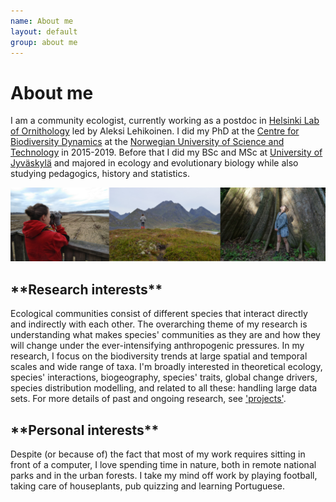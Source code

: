 ```yaml
---
name: About me
layout: default
group: about me
---
```


<h1 class="page-header text-center"> About me </h1>

I am a community ecologist, currently working as a postdoc in [Helsinki Lab of Ornithology](https://www.luomus.fi/fi/helsinki-lab-ornithology) led by Aleksi Lehikoinen. I did my PhD at the [Centre for Biodiversity Dynamics](https://www.ntnu.edu/cbd) at the [Norwegian University of Science and Technology](https://www.ntnu.edu/) in 2015-2019. Before that I did my BSc and MSc at [University of Jyväskylä](https://www.jyu.fi/en) and majored in ecology and evolutionary biology while also studying pedagogics, history and statistics.

<img src="/static/img/about_me_pictures.png" class="img-responsive center-block" alt="Hiking near and far"/>

<h2 class="page-header text-justify"> **Research interests** </h2> 

Ecological communities consist of different species that interact directly and indirectly with each other. The overarching theme of my research is understanding what makes species' communities as they are and how they will change under the ever-intensifying anthropogenic pressures. In my research, I focus on the biodiversity trends at large spatial and temporal scales and wide range of taxa. I'm broadly interested in theoretical ecology, species' interactions, biogeography, species' traits, global change drivers, species distribution modelling, and related to all these: handling large data sets. For more details of past and ongoing research, see ['projects'](https://emmaliinamarjakangas.github.io/projects/).

<h2 class="page-header text-justify"> **Personal interests** </h2> 

Despite (or because of) the fact that most of my work requires sitting in front of a computer, I love spending time in nature, both in remote national parks and in the urban forests. I take my mind off work by playing football, taking care of houseplants, pub quizzing and learning Portuguese.
